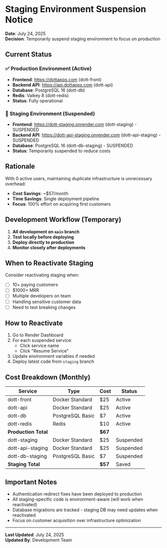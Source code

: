 # Staging Environment Suspension Notice

**Date**: July 24, 2025  
**Decision**: Temporarily suspend staging environment to focus on production

## Current Status

### ✅ Production Environment (Active)
- **Frontend**: https://dottapps.com (dott-front)
- **Backend API**: https://api.dottapps.com (dott-api)
- **Database**: PostgreSQL 16 (dott-db)
- **Redis**: Valkey 8 (dott-redis)
- **Status**: Fully operational

### 🛑 Staging Environment (Suspended)
- **Frontend**: https://dott-staging.onrender.com (dott-staging) - SUSPENDED
- **Backend API**: https://dott-api-staging.onrender.com (dott-api-staging) - SUSPENDED
- **Database**: PostgreSQL 16 (dott-db-staging) - SUSPENDED
- **Status**: Temporarily suspended to reduce costs

## Rationale

With 0 active users, maintaining duplicate infrastructure is unnecessary overhead:
- **Cost Savings**: ~$57/month
- **Time Savings**: Single deployment pipeline
- **Focus**: 100% effort on acquiring first customers

## Development Workflow (Temporary)

1. **All development on `main` branch**
2. **Test locally before deploying**
3. **Deploy directly to production**
4. **Monitor closely after deployments**

## When to Reactivate Staging

Consider reactivating staging when:
- [ ] 10+ paying customers
- [ ] $1000+ MRR
- [ ] Multiple developers on team
- [ ] Handling sensitive customer data
- [ ] Need to test breaking changes

## How to Reactivate

1. Go to Render Dashboard
2. For each suspended service:
   - Click service name
   - Click "Resume Service"
3. Update environment variables if needed
4. Deploy latest code from `staging` branch

## Cost Breakdown (Monthly)

| Service | Type | Cost | Status |
|---------|------|------|--------|
| dott-front | Docker Standard | $25 | Active |
| dott-api | Docker Standard | $25 | Active |
| dott-db | PostgreSQL Basic | $7 | Active |
| dott-redis | Redis | $10 | Active |
| **Production Total** | | **$67** | |
| dott-staging | Docker Standard | $25 | Suspended |
| dott-api-staging | Docker Standard | $25 | Suspended |
| dott-db-staging | PostgreSQL Basic | $7 | Suspended |
| **Staging Total** | | **$57** | Saved |

## Important Notes

- Authentication redirect fixes have been deployed to production
- All staging-specific code is environment-aware (will work when reactivated)
- Database migrations are tracked - staging DB may need updates when reactivated
- Focus on customer acquisition over infrastructure optimization

---

**Last Updated**: July 24, 2025  
**Updated By**: Development Team